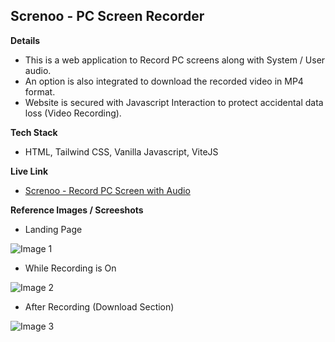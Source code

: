 ## Screnoo - PC Screen Recorder


**Details**
- This is a web application to Record PC screens along with System / User audio.
- An option is also integrated to download the recorded video in MP4 format.
- Website is secured with Javascript Interaction to protect accidental data loss (Video Recording). 

**Tech Stack**
- HTML, Tailwind CSS, Vanilla Javascript, ViteJS

**Live Link**
- [Screnoo - Record PC Screen with Audio](https://s4shibam-screnoo.netlify.app/)

**Reference Images / Screeshots**


- Landing Page

![Image 1](https://drive.google.com/uc?export=view&id=1EbSUvHEDC3SfRUnlj-Xj204iXTN2XjCy)

- While Recording is On

![Image 2](https://drive.google.com/uc?export=view&id=1vYCU6PHXN_EX-417gewb695-Y3yer_Ys)


- After Recording (Download Section)

![Image 3](https://drive.google.com/uc?export=view&id=1mHuSoQ-DE8_rNPb_c-APuSpZyKnp798D)
